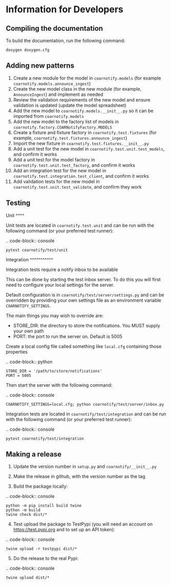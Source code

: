 Information for Developers
==========================

Compiling the documentation
---------------------------

To build the documentation, run the following command:

    doxygen doxygen.cfg


Adding new patterns
-------------------

1. Create a new module for the model in ``coarnotify.models`` (for example ``coarnotify.models.announce_ingest``)
2. Create the new model class in the new module (for example, ``AnnounceIngest``) and implement as needed
3. Review the validation requirements of the new model and ensure validation is updated (update the model spreadsheet)
4. Add the new model to ``coarnotify.models.__init__.py`` so it can be imported from ``coarnotify.models``
5. Add the new model to the factory list of models in ``coarnotify.factory.COARNotifyFactory.MODELS``
6. Create a fixture and fixture factory in ``coarnotify.test.fixtures`` (for example, ``coarnotify.test.fixtures.announce_ingest``)
7. Import the new fixture in ``coarnotify.test.fixtures.__init__.py``
8. Add a unit test for the new model in ``coarnotify.test.unit.test_models``, and confirm it works
9. Add a unit test for the model factory in ``coarnotify.test.unit.test_factory``, and confirm it works
10. Add an integration test for the new model in ``coarnotify.test.integration.test_client``, and confirm it works
11. Add validation tests for the new model in ``coarnotify.test.unit.test_validate``, and confirm they work

Testing
-------

Unit
^^^^

Unit tests are located in ``coarnotify.test.unit`` and can be run with the following command (or your preferred test runner):

.. code-block:: console

    pytest coarnotify/test/unit

Integration
^^^^^^^^^^^

Integration tests require a notify inbox to be available

This can be done by starting the test inbox server.  To do this you will first need to configure your local settings for the server.

Default configuration is in ``coarnotify/test/server/settings.py`` and can be overridden by providing your own settings file as an environment variable ``COARNOTIFY_SETTINGS``.

The main things you may wish to override are:

* STORE_DIR: the directory to store the notifications.  You MUST supply your own path
* PORT: the port to run the server on.  Default is 5005

Create a local config file called something like ``local.cfg`` containing those properties

.. code-block:: python

    STORE_DIR = '/path/to/store/notifications'
    PORT = 5005


Then start the server with the following command:

.. code-block:: console

    COARNOTIFY_SETTINGS=local.cfg; python coarnotify/test/server/inbox.py

Integration tests are located in ``coarnotify/test/integration`` and can be run with the following command (or your preferred test runner):

.. code-block:: console

    pytest coarnotify/test/integration

Making a release
----------------

1. Update the version number in ``setup.py`` and ``coarnotify/__init__.py``

2. Make the release in github, with the version number as the tag

3. Build the package locally:

.. code-block:: console

    python -m pip install build twine
    python -m build
    twine check dist/*

4. Test upload the package to TestPypi (you will need an account on https://test.pypi.org and to set up an API token):

.. code-block:: console

    twine upload -r testpypi dist/*

5. Do the release to the real Pypi:

.. code-block:: console

    twine upload dist/*
